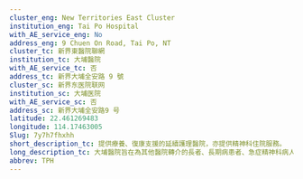 ```yaml
---
cluster_eng: New Territories East Cluster
institution_eng: Tai Po Hospital
with_AE_service_eng: No
address_eng: 9 Chuen On Road, Tai Po, NT
cluster_tc: 新界東醫院聯網
institution_tc: 大埔醫院
with_AE_service_tc: 否
address_tc: 新界大埔全安路 9 號
cluster_sc: 新界东医院联网
institution_sc: 大埔医院
with_AE_service_sc: 否
address_sc: 新界大埔全安路9 号
latitude: 22.461269483
longitude: 114.17463005
Slug: 7y7h7fhxhh
short_description_tc: 提供療養、復康支援的延續護理醫院，亦提供精神科住院服務。
long_description_tc: 大埔醫院旨在為其他醫院轉介的長者、長期病患者、急症精神科病人以及中央護理輪候名冊申請者等，提供醫學評估、延續護理和綜合復康服務，也是本港三間脊髓損傷康復中心之一。醫院確保病人獲取優質和全面的服務，事事以病人為先，並致力改善社區的健康。大埔醫院與多個醫療服務機構和社區團體合作，推展健康和長期護理的計劃。
abbrev: TPH
---
```

